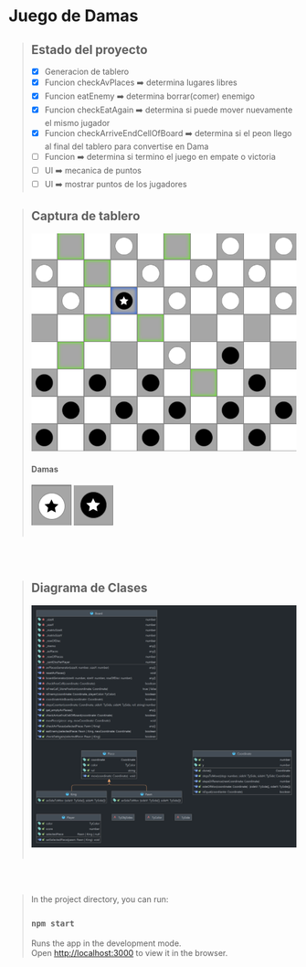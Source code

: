 # Juego de Damas

>## Estado del proyecto
>- [x] Generacion de tablero
>- [x] Funcion checkAvPlaces :arrow_right: determina lugares libres
>- [x] Funcion eatEnemy :arrow_right: determina borrar(comer) enemigo
>- [x] Funcion checkEatAgain :arrow_right: determina si puede mover nuevamente el mismo jugador
>- [x] Funcion checkArriveEndCellOfBoard :arrow_right: determina si el peon llego al final del tablero para convertise en Dama
>- [ ] Funcion :arrow_right: determina si termino el juego en empate o victoria
>- [ ] UI :arrow_right: mecanica de puntos
>- [ ] UI :arrow_right: mostrar puntos de los jugadores

> ## Captura de tablero
>![img_3.png](img_3.png)
> #### Damas
> ![img_4.png](img_4.png)
> ![img_5.png](img_5.png)
><br><br>

 <br><br>

> ## Diagrama de Clases 
> ![img_2.png](img_2.png)
><br><br>

<br><br>



>In the project directory, you can run:
>
>### `npm start`
>
>Runs the app in the development mode.\
>Open [http://localhost:3000](http://localhost:3000) to view it in the browser.

